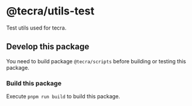 # @tecra/utils-test

Test utils used for tecra.

## Develop this package

You need to build package `@tecra/scripts` before building or testing this package.

### Build this package

Execute `pnpm run build` to build this package.
